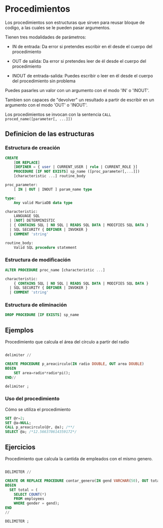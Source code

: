 # Procedimientos

Los procedimientos son estructuras que sirven para reusar bloque de codigo, a las cuales se le pueden pasar argumentos.

Tienen tres modalidades de parámetros:

- IN de entrada: Da error si pretendes escribir en él desde el cuerpo del procedimiento
    
- OUT de salida: Da error si pretendes leer de él desde el cuerpo del procedimiento

- INOUT de entrada-salida: Puedes escribir o leer en él desde el cuerpo del procedimiento sin problema


Puedes pasarles un valor con un argumento con el modo 'IN' o 'INOUT'.

Tambien son capaces de "devolver" un resultado a partir de escribir en un argumento con el modo 'OUT' o 'INOUT'.

Los procedimientos se invocan con la sentencia `CALL proced_name([parameter[, ...]])`


## Definicion de las estructuras

### Estructura de creación

```sql
CREATE
    [OR REPLACE]
    [DEFINER = { user | CURRENT_USER | role | CURRENT_ROLE }]
    PROCEDURE [IF NOT EXISTS] sp_name ([proc_parameter[,...]])
    [characteristic ...] routine_body

proc_parameter:
    [ IN | OUT | INOUT ] param_name type

type:
    Any valid MariaDB data type

characteristic:
    LANGUAGE SQL
  | [NOT] DETERMINISTIC
  | { CONTAINS SQL | NO SQL | READS SQL DATA | MODIFIES SQL DATA }
  | SQL SECURITY { DEFINER | INVOKER }
  | COMMENT 'string'

routine_body:
    Valid SQL procedure statement
```

### Estructura de modificación

```sql
ALTER PROCEDURE proc_name [characteristic ...]

characteristic:
    { CONTAINS SQL | NO SQL | READS SQL DATA | MODIFIES SQL DATA }
  | SQL SECURITY { DEFINER | INVOKER }
  | COMMENT 'string'
```

### Estructura de eliminación

```sql
DROP PROCEDURE [IF EXISTS] sp_name
```

## Ejemplos

Procedimiento que calcula el área del círculo a partir del radio

```sql

delimiter //

CREATE PROCEDURE p_areacirculo(IN radio DOUBLE, OUT area DOUBLE)
BEGIN
    SET area=radio*radio*pi();
END//

delimiter ;

```

### Uso del procedimiento

Cómo se utiliza el procedimiento


```sql
SET @r=2;
SET @a=NULL;
CALL p_areacirculo(@r, @a); /**/
SELECT @a; /*12.566370614359172*/
```


## Ejercicios

Procedimiento que calcula la cantida de empleados con el mismo genero.

```sql

DELIMITER //

CREATE OR REPLACE PROCEDURE contar_genero(IN gend VARCHAR(50), OUT total INT UNSIGNED)
BEGIN
  SET total = (
    SELECT COUNT(*) 
    FROM employees 
    WHERE gender = gend);
END
//

DELIMITER ;

```




